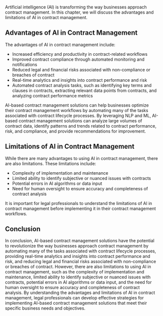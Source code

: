 
Artificial intelligence (AI) is transforming the way businesses approach contract management. In this chapter, we will discuss the advantages and limitations of AI in contract management.

Advantages of AI in Contract Management
---------------------------------------

The advantages of AI in contract management include:

* Increased efficiency and productivity in contract-related workflows
* Improved contract compliance through automated monitoring and notifications
* Reduced legal and financial risks associated with non-compliance or breaches of contract
* Real-time analytics and insights into contract performance and risk
* Automated contract analysis tasks, such as identifying key terms and clauses in contracts, extracting relevant data points from contracts, and analyzing contract performance metrics

AI-based contract management solutions can help businesses optimize their contract management workflows by automating many of the tasks associated with contract lifecycle processes. By leveraging NLP and ML, AI-based contract management solutions can analyze large volumes of contract data, identify patterns and trends related to contract performance, risk, and compliance, and provide recommendations for improvement.

Limitations of AI in Contract Management
----------------------------------------

While there are many advantages to using AI in contract management, there are also limitations. These limitations include:

* Complexity of implementation and maintenance
* Limited ability to identify subjective or nuanced issues with contracts
* Potential errors in AI algorithms or data input
* Need for human oversight to ensure accuracy and completeness of contract analysis

It is important for legal professionals to understand the limitations of AI in contract management before implementing it in their contract management workflows.

Conclusion
----------

In conclusion, AI-based contract management solutions have the potential to revolutionize the way businesses approach contract management by automating many of the tasks associated with contract lifecycle processes, providing real-time analytics and insights into contract performance and risk, and reducing legal and financial risks associated with non-compliance or breaches of contract. However, there are also limitations to using AI in contract management, such as the complexity of implementation and maintenance, limited ability to identify subjective or nuanced issues with contracts, potential errors in AI algorithms or data input, and the need for human oversight to ensure accuracy and completeness of contract analysis. By understanding the advantages and limitations of AI in contract management, legal professionals can develop effective strategies for implementing AI-based contract management solutions that meet their specific business needs and objectives.
